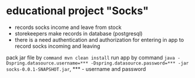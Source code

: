 # **educational project "Socks"**
- records socks income and leave from stock
- storekeepers make records in database (postgresql)
- there is a need authentication and authorization for entering in app to record socks incoming and leaving


pack jar file by ```command mvn clean install```
run app by command ```java -Dspring.datasource.username=*** -Dspring.datasource.password=*** -jar socks-0.0.1-SNAPSHOT.jar```, *** - username and password

